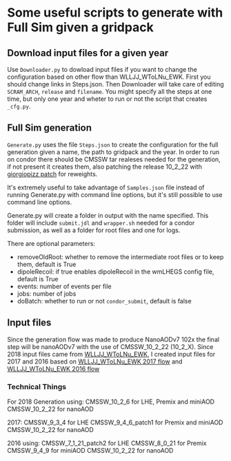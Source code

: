 # Some useful scripts to generate with Full Sim given a gridpack

## Download input files for a given year
Use `Downloader.py` to dowload input files if you want to change the configuration based on other flow than WLLJJ_WToLNu_EWK.
First you should change links in Steps.json. Then Downloader will take care of editing `SCRAM_ARCH`, `release` and `filename`.
You might specify all the steps at one time, but only one year and wheter to run or not the script that creates `_cfg.py`.


## Full Sim generation
`Generate.py` uses the file `Steps.json` to create the configuration for the full generation given a name, the path to gridpack and the year. 
In order to run on condor there should be CMSSW tar realeses needed for the generation, if not present it creates them, also patching the release 10_2_22 with [giorgiopizz patch](https://github.com/giorgiopizz/cmssw/tree/patch_10_2_22_nanoAOD_reweight) for reweights.


It's extremely useful to take advantage of `Samples.json` file instead of running Generate.py with command line options, but it's still possible to use command line options. 

Generate.py will create a folder in output with the name specified. This folder will include `submit.jdl` and `wrapper.sh` needed for a condor submission, as well as a folder for root files and one for logs.

There are optional parameters:
- removeOldRoot: whether to remove the intermediate root files or to keep them, default is True
- dipoleRecoil: if true enables dipoleRecoil in the wmLHEGS config file, default is True
- events: number of events per file
- jobs: number of jobs
- doBatch: whether to run or not `condor_submit`, default is false





## Input files
Since the generation flow was made to produce NanoAODv7 102x the final step will be nanoAODv7 with the use of CMSSW_10_2_22 (10_2_X).
Since 2018 input files came from [WLLJJ_WToLNu_EWK](https://cms-pdmv.cern.ch/mcm/chained_requests?contains=SMP-RunIIAutumn18NanoAODv7-00058&page=0&shown=15), I created input files for 2017 and 2016 based on [WLLJJ_WToLNu_EWK 2017 flow](https://cms-pdmv.cern.ch/mcm/chained_requests?contains=SMP-RunIIFall17NanoAODv7-00030&page=0&shown=15) and [WLLJJ_WToLNu_EWK 2016 flow](https://cms-pdmv.cern.ch/mcm/chained_requests?contains=SMP-RunIISummer16NanoAODv7-00241&page=0&shown=15) 


### Technical Things
For 2018 Generation using:
CMSSW_10_2_6 for LHE, Premix and miniAOD
CMSSW_10_2_22 for nanoAOD

2017:
CMSSW_9_3_4 for LHE
CMSSW_9_4_6_patch1 for Premix and miniAOD
CMSSW_10_2_22 for nanoAOD

2016 using:
CMSSW_7_1_21_patch2 for LHE
CMSSW_8_0_21 for Premix
CMSSW_9_4_9 for miniAOD
CMSSW_10_2_22 for nanoAOD